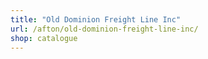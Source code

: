 ```yaml
---
title: "Old Dominion Freight Line Inc"
url: /afton/old-dominion-freight-line-inc/
shop: catalogue
---
```

